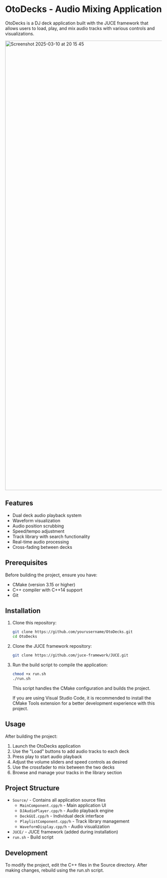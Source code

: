 # OtoDecks - Audio Mixing Application

OtoDecks is a DJ deck application built with the JUCE framework that allows users to load, play, and mix audio tracks with various controls and visualizations.



<img width="1440" alt="Screenshot 2025-03-10 at 20 15 45" src="https://github.com/user-attachments/assets/7609d067-b893-49af-9a0b-5eb8639b782d" />



## Features

- Dual deck audio playback system
- Waveform visualization
- Audio position scrubbing
- Speed/tempo adjustment
- Track library with search functionality
- Real-time audio processing
- Cross-fading between decks

## Prerequisites

Before building the project, ensure you have:

- CMake (version 3.15 or higher)
- C++ compiler with C++14 support
- Git

## Installation

1. Clone this repository:

   ```bash
   git clone https://github.com/yourusername/OtoDecks.git
   cd OtoDecks
   ```

2. Clone the JUCE framework repository:

   ```bash
   git clone https://github.com/juce-framework/JUCE.git
   ```

3. Run the build script to compile the application:

   ```bash
   chmod +x run.sh
   ./run.sh
   ```

   This script handles the CMake configuration and builds the project.

   If you are using Visual Studio Code, it is recommended to install the CMake Tools extension for a better development experience with this project.

## Usage

After building the project:

1. Launch the OtoDecks application
2. Use the "Load" buttons to add audio tracks to each deck
3. Press play to start audio playback
4. Adjust the volume sliders and speed controls as desired
5. Use the crossfader to mix between the two decks
6. Browse and manage your tracks in the library section

## Project Structure

- `Source/` - Contains all application source files
  - `MainComponent.cpp/h` - Main application UI
  - `DJAudioPlayer.cpp/h` - Audio playback engine
  - `DeckGUI.cpp/h` - Individual deck interface
  - `PlaylistComponent.cpp/h` - Track library management
  - `WaveformDisplay.cpp/h` - Audio visualization
- `JUCE/` - JUCE framework (added during installation)
- `run.sh` - Build script

## Development

To modify the project, edit the C++ files in the Source directory. After making changes, rebuild using the run.sh script.
